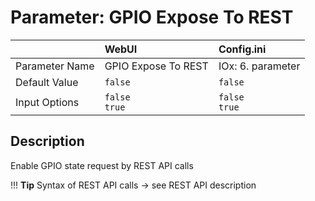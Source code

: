 # Parameter: GPIO Expose To REST

|                   | WebUI               | Config.ini
|:---               |:---                 |:----
| Parameter Name    | GPIO Expose To REST | IOx: 6. parameter
| Default Value     | `false`             | `false`
| Input Options     | `false`<br>`true`   | `false`<br>`true` 



## Description

Enable GPIO state request by REST API calls


!!! __Tip__
    Syntax of REST API calls -> see REST API description
